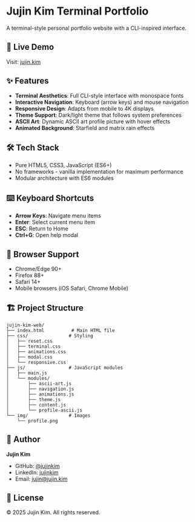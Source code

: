 # Jujin Kim Terminal Portfolio

A terminal-style personal portfolio website with a CLI-inspired interface.

## 🚀 Live Demo
Visit: [jujin.kim](https://jujin.kim)

## ✨ Features
- **Terminal Aesthetics**: Full CLI-style interface with monospace fonts
- **Interactive Navigation**: Keyboard (arrow keys) and mouse navigation
- **Responsive Design**: Adapts from mobile to 4K displays  
- **Theme Support**: Dark/light theme that follows system preferences
- **ASCII Art**: Dynamic ASCII art profile picture with hover effects
- **Animated Background**: Starfield and matrix rain effects

## 🛠️ Tech Stack
- Pure HTML5, CSS3, JavaScript (ES6+)
- No frameworks - vanilla implementation for maximum performance
- Modular architecture with ES6 modules

## ⌨️ Keyboard Shortcuts
- **Arrow Keys**: Navigate menu items
- **Enter**: Select current menu item
- **ESC**: Return to Home
- **Ctrl+G**: Open help modal

## 📱 Browser Support
- Chrome/Edge 90+
- Firefox 88+
- Safari 14+
- Mobile browsers (iOS Safari, Chrome Mobile)

## 🏗️ Project Structure
```
jujin-kim-web/
├── index.html          # Main HTML file
├── css/               # Styling
│   ├── reset.css
│   ├── terminal.css
│   ├── animations.css
│   ├── modal.css
│   └── responsive.css
├── js/                # JavaScript modules
│   ├── main.js
│   └── modules/
│       ├── ascii-art.js
│       ├── navigation.js
│       ├── animations.js
│       ├── theme.js
│       ├── content.js
│       └── profile-ascii.js
└── img/               # Images
    └── profile.png
```

## 👤 Author
**Jujin Kim**
- GitHub: [@jujinkim](https://github.com/jujinkim)
- LinkedIn: [jujinkim](https://linkedin.com/in/jujinkim)
- Email: jujin@jujin.kim

## 📄 License
© 2025 Jujin Kim. All rights reserved.